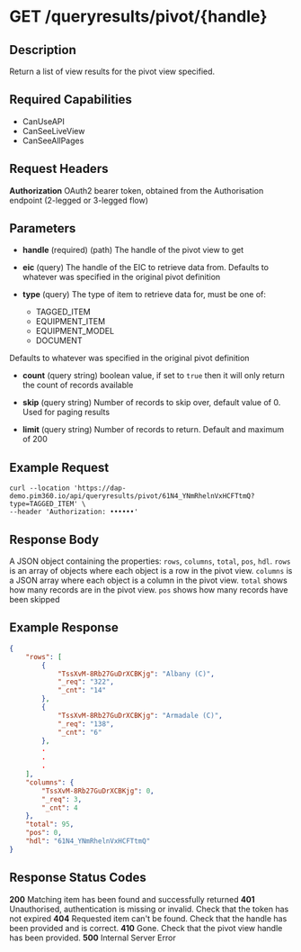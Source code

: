 # GET /queryresults/pivot/{handle}

## Description
Return a list of view results for the pivot view specified.

## Required Capabilities
* CanUseAPI
* CanSeeLiveView
* CanSeeAllPages
## Request Headers

**Authorization** OAuth2 bearer token, obtained from the Authorisation endpoint (2-legged or 3-legged flow)

## Parameters
* **handle** (required) (path) The handle of the pivot view to get

* **eic** (query) The handle of the EIC to retrieve data from. Defaults to whatever was specified in the original pivot definition

* **type** (query) The type of item to retrieve data for, must be one of:
    * TAGGED_ITEM
    * EQUIPMENT_ITEM
    * EQUIPMENT_MODEL
    * DOCUMENT

Defaults to whatever was specified in the original pivot definition

* **count** (query string) boolean value, if set to `true` then it will only return the count of records available

* **skip** (query string) Number of records to skip over, default value of 0. Used for paging results

* **limit** (query string) Number of records to return. Default and maximum of 200

## Example Request
```
curl --location 'https://dap-demo.pim360.io/api/queryresults/pivot/61N4_YNmRhelnVxHCFTtmQ?type=TAGGED_ITEM' \
--header 'Authorization: ••••••'
```

## Response Body
A JSON object containing the properties: `rows`, `columns`, `total`, `pos`, `hdl`. `rows` is an array of objects where each object is a row in the pivot view. `columns` is a JSON array where each object is a column in the pivot view. `total` shows how many records are in the pivot view. `pos` shows how many records have been skipped

## Example Response
```JSON
{
    "rows": [
        {
            "TssXvM-8Rb27GuDrXCBKjg": "Albany (C)",
            "_req": "322",
            "_cnt": "14"
        },
        {
            "TssXvM-8Rb27GuDrXCBKjg": "Armadale (C)",
            "_req": "138",
            "_cnt": "6"
        },
        .
        .
        .
    ],
    "columns": {
        "TssXvM-8Rb27GuDrXCBKjg": 0,
        "_req": 3,
        "_cnt": 4
    },
    "total": 95,
    "pos": 0,
    "hdl": "61N4_YNmRhelnVxHCFTtmQ"
}
```

## Response Status Codes
**200** Matching item has been found and successfully returned
**401** Unauthorised, authentication is missing or invalid. Check that the token has not expired
**404** Requested item can't be found. Check that the handle has been provided and is correct.
**410** Gone. Check that the pivot view handle has been provided.
**500** Internal Server Error


